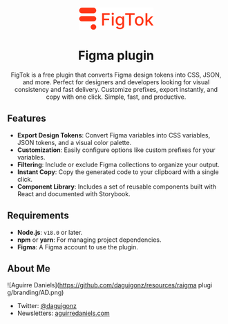 <div align="center">

![Figtok](./resources/logo-color.png)

<h1 align="center">Figma plugin </h1>
</div>
<div align="center">
FigTok is a free plugin that converts Figma design tokens into CSS, JSON, and more. Perfect for designers and developers looking for visual consistency and fast delivery. Customize prefixes, export instantly, and copy with one click. Simple, fast, and productive.
</div>

## Features

- **Export Design Tokens**: Convert Figma variables into CSS variables, JSON tokens, and a visual color palette.
- **Customization**: Easily configure options like custom prefixes for your variables.
- **Filtering**: Include or exclude Figma collections to organize your output.
- **Instant Copy**: Copy the generated code to your clipboard with a single click.
- **Component Library**: Includes a set of reusable components built with React and documented with Storybook.

## Requirements

- **Node.js**: `v18.0` or later.
- **npm** or **yarn**: For managing project dependencies.
- **Figma**: A Figma account to use the plugin.

## About Me

![Aguirre Daniels](https://github.com/daguigonz/resources/raigma plugi g/branding/AD.png)

- Twitter: [@daguigonz](https://x.com/daguigonz)
- Newsletters: [aguirredaniels.com](https://aguirredaniels.com/)
